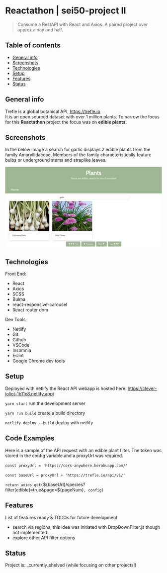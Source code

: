 # Reactathon | sei50-project II
> Consume a RestAPI with React and Axios.  A paired project over approx a day and half.

## Table of contents
* [General info](#general-info)
* [Screenshots](#screenshots)
* [Technologies](#technologies)
* [Setup](#setup)
* [Features](#features)
* [Status](#status)

## General info
Trefle is a global botanical API, https://trefle.io  
It is an open sourced dataset with over 1 million plants.  To narrow the focus for this **Reactathon** project the focus was on **edible plants**.

## Screenshots

In the below image a search for garlic displays 2 edible plants from the family Amaryllidaceae.  Members of the family characteristically feature bulbs or underground stems and straplike leaves.

![Example screenshot](./img/search-garlic.png)

## Technologies

Front End:
- React
- Axios
- SCSS
- Bulma
- react-responsive-carousel
- React router dom

Dev Tools:
- Netlify
- Git 
- Github
- VSCode
- Insomnia
- Eslint
- Google Chrome dev tools

## Setup
Deployed with netlify the React API webapp is hosted here:
https://clever-joliot-1b11e8.netlify.app/

`yarn start` run the development server

`yarn run build` create a build directory

`netlify deploy --build` deploy with netlify

## Code Examples

Here is a sample of the API request with an edible plant filter.  The token was stored in the config variable and a proxyUrl was required.

`const proxyUrl = 'https://cors-anywhere.herokuapp.com/'`

`const baseUrl = proxyUrl + 'https://trefle.io/api/v1/'`

`return axios.get(`${baseUrl}/species?filter[edible]=true&page=${pageNum}`, config)`

## Features
List of features ready & TODOs for future development
* search via regions, this idea was initiated with DropDownFilter.js though not implemented
* explore other API filter options

## Status
Project is: _currently_shelved (while focusing on other projects!)